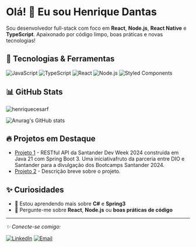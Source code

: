 # Olá! 👋 Eu sou Henrique Dantas

Sou desenvolvedor full-stack com foco em **React**, **Node.js**, **React Native** e **TypeScript**. Apaixonado por código limpo, boas práticas e novas tecnologias!

## 🚀 Tecnologias & Ferramentas

![JavaScript](https://img.shields.io/badge/-JavaScript-black?style=flat-square&logo=javascript)
![TypeScript](https://img.shields.io/badge/-TypeScript-black?style=flat-square&logo=typescript)
![React](https://img.shields.io/badge/-React-black?style=flat-square&logo=react)
![Node.js](https://img.shields.io/badge/-Node.js-black?style=flat-square&logo=node.js)
![Styled Components](https://img.shields.io/badge/-Styled%20Components-black?style=flat-square&logo=styled-components)

## 📊 GitHub Stats

<p><img align="center" src="https://github-readme-stats.vercel.app/api/top-langs?username=henriquecesarf&show_icons=true&locale=en&layout=compact" alt="henriquecesarf" /></p>

![Anurag's GitHub stats](https://github-readme-stats.vercel.app/api?username=henriquecesarf&show_icons=true&theme=dracula)

## 🔥 Projetos em Destaque

- [Projeto 1](https://github.com/henriquecesarf/santander-dev-week-2024) - RESTful API da Santander Dev Week 2024 construída em Java 21 com Spring Boot 3. Uma iniciativafruto da parceria entre DIO e Santander para a divulgação dos Bootcamps Santander 2024.
- [Projeto 2](https://github.com/henriquecesarf/SearchRickAndMorty) - Descrição breve sobre o projeto.

## ✨ Curiosidades

- 🌱 Estou aprendendo mais sobre **C#** e **Spring3**
- 💬 Pergunte-me sobre **React**, **Node.js** ou **boas práticas de código**

---

_✨ Conecte-se comigo:_

[![LinkedIn](https://img.shields.io/badge/-LinkedIn-blue?style=flat-square&logo=linkedin)](https://www.linkedin.com/in/seuUsuario](https://www.linkedin.com/in/henrique-cesar-06338222b/))
[![Email](https://img.shields.io/badge/-Email-red?style=flat-square&logo=gmail)](mailto:henriquecfdantas@gmail.com)
